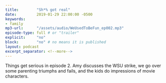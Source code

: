 ```yaml
---
title:        "Sh*% got real"
date:         2019-01-29 22:00:00 -0500
keywords:
- family
mp3-url:      "/assets/audio/WeUsedToBeFun_ep002.mp3"
episode-type: full # or "trailer"
explicit:     "no"
block:        "no" # no means it is published
layout: podcast
excerpt_separator: <!--more-->
---
```

Things get serious in episode 2. Amy discusses the WSU strike, we go over some parenting triumphs and fails, and the kids do impressions of movie characters.
<!--more-->